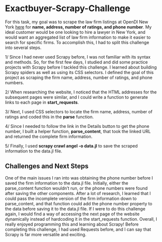 # Exactbuyer-Scrapy-Challenge

For this task, my goal was to scrape the law firm listings at OpenDI New York [here](https://new-york.opendi.us/L/110_1.html) for **name, address, number of ratings, and phone number**. My ideal customer would be one looking to hire a lawyer in New York, and would want an aggregated list of law firm information to make it easier to search for specific firms. To accomplish this, I had to split this challenge into several steps.   

1/  Since I had never used Scrapy before, I was not familiar with its syntax and methods. So, for the first few days, I studied and did some practice projects with Scrapy before I tackled this challenge. I learned about building Scrapy spiders as well as using its CSS selectors. I defined the goal of this project as scraping the firm name, address, number of ratings, and phone numbers.  

2/ When researching the website, I noticed that the HTML addresses for the subsequent pages were similar, and I could write a function to generate links to each page in **start_requests**.  

3/ Next, I used CSS selectors to locate the firm name, address, number of ratings and coded this in the **parse** function.  

4/ Since I needed to follow the link in the Details button to get the phone number, I built a helper function, **parse_content**, that took the linked URL and returned the complete firm information.  

5/ Finally, I used **scrapy crawl angel -o data.jl** to save the scraped information to the data.jl file. 

## Challenges and Next Steps
One of the main issues I ran into was obtaining the phone number before I saved the firm information to the data.jl file. Initially, either the parse_content function wouldn’t run, or the phone numbers were found after saving the other components. After a lot of research, I learned that I could pass the incomplete version of the firm information down to parse_content, and that function could add the phone number property to the data before saving it to the data.jl file. If I were to do this challenge again, I would find a way of accessing the next page of the website dynamically instead of hardcoding it in the start_requests function. Overall, I really enjoyed programming this and learning about Scrapy! Before completing this challenge, I had used Requests before, and I can say that Scrapy is far more versatile and exciting.
